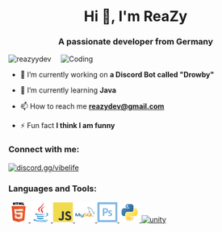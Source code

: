 <h1 align="center">Hi 👋, I'm ReaZy</h1>
<h3 align="center">A passionate developer from Germany</h3>
<img align="right" alt="Coding" width="400" src="https://www.youtube.com/redirect?event=video_description&redir_token=QUFFLUhqazJoekVBOHJpZmpRODVybjc1eEZfaEQ5UERaQXxBQ3Jtc0trQ2djOWVISEs5UExBLTNGRk9nbDBoRy1DRzI2eTI1b0dCWkJkVjItWWoyUFRHaHo0MXRyTWxhbnlIZTFQTWpJZ2lUb1JDTEItYWFfUmxGb1NicFN4TWxaU0dXVjFCRUFMZkFLWjk2eFZsM3NLT0FVNA&q=https%3A%2F%2Fcdn.dribbble.com%2Fusers%2F1162077%2Fscreenshots%2F3848914%2Fprogrammer.gif&v=G-EGDH50hGE">

<p align="left"> <img src="https://komarev.com/ghpvc/?username=reazyydev&label=Profile%20views&color=0e75b6&style=flat" alt="reazyydev" /> </p>

- 🔭 I’m currently working on **a Discord Bot called "Drowby"**

- 🌱 I’m currently learning **Java**

- 📫 How to reach me **reazydev@gmail.com**

- ⚡ Fun fact **I think I am funny**

<h3 align="left">Connect with me:</h3>
<p align="left">
<a href="https://discord.gg/discord.gg/vibelife" target="blank"><img align="center" src="https://raw.githubusercontent.com/rahuldkjain/github-profile-readme-generator/master/src/images/icons/Social/discord.svg" alt="discord.gg/vibelife" height="30" width="40" /></a>
</p>

<h3 align="left">Languages and Tools:</h3>
<p align="left"> <a href="https://www.w3.org/html/" target="_blank" rel="noreferrer"> <img src="https://raw.githubusercontent.com/devicons/devicon/master/icons/html5/html5-original-wordmark.svg" alt="html5" width="40" height="40"/> </a> <a href="https://www.java.com" target="_blank" rel="noreferrer"> <img src="https://raw.githubusercontent.com/devicons/devicon/master/icons/java/java-original.svg" alt="java" width="40" height="40"/> </a> <a href="https://developer.mozilla.org/en-US/docs/Web/JavaScript" target="_blank" rel="noreferrer"> <img src="https://raw.githubusercontent.com/devicons/devicon/master/icons/javascript/javascript-original.svg" alt="javascript" width="40" height="40"/> </a> <a href="https://www.mysql.com/" target="_blank" rel="noreferrer"> <img src="https://raw.githubusercontent.com/devicons/devicon/master/icons/mysql/mysql-original-wordmark.svg" alt="mysql" width="40" height="40"/> </a> <a href="https://www.photoshop.com/en" target="_blank" rel="noreferrer"> <img src="https://raw.githubusercontent.com/devicons/devicon/master/icons/photoshop/photoshop-line.svg" alt="photoshop" width="40" height="40"/> </a> <a href="https://www.python.org" target="_blank" rel="noreferrer"> <img src="https://raw.githubusercontent.com/devicons/devicon/master/icons/python/python-original.svg" alt="python" width="40" height="40"/> </a> <a href="https://unity.com/" target="_blank" rel="noreferrer"> <img src="https://www.vectorlogo.zone/logos/unity3d/unity3d-icon.svg" alt="unity" width="40" height="40"/> </a> </p>

